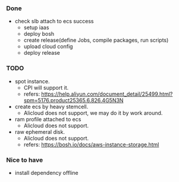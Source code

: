 ### Done
+ check slb attach to ecs success
  - setup iaas
  - deploy bosh
  - create release(define Jobs, compile packages, run scripts)
  - upload cloud config
  - deploy release

### TODO
+ spot instance.
  - CPI will support it.
  - refers: https://help.aliyun.com/document_detail/25499.html?spm=5176.product25365.6.826.4G5N3N
+ create ecs by heavy stemcell.
  - Alicloud does not support, we may do it by work around.
+ ram profile attached to ecs
  - Alicloud does not support.
+ raw ephemeral disk.
  - Alicloud does not support.
  - refers: https://bosh.io/docs/aws-instance-storage.html

### Nice to have
+ install dependency offline